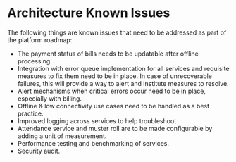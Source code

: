 # Architecture Known Issues

The following things are known issues that need to be addressed as part of the platform roadmap:

* The payment status of bills needs to be updatable after offline processing.&#x20;
* Integration with error queue implementation for all services and requisite measures to fix them need to be in place. In case of unrecoverable failures, this will provide a way to alert and institute measures to resolve.&#x20;
* Alert mechanisms when critical errors occur need to be in place, especially with billing.&#x20;
* Offline & low connectivity use cases need to be handled as a best practice.
* Improved logging across services to help troubleshoot
* Attendance service and muster roll are to be made configurable by adding a unit of measurement.&#x20;
* Performance testing and benchmarking of services.
* Security audit.
